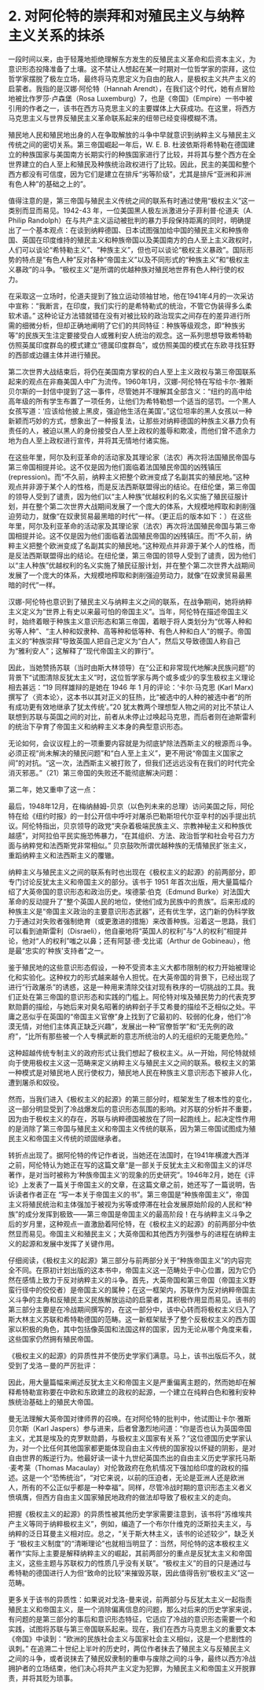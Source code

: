 # 2. 对阿伦特的崇拜和对殖民主义与纳粹主义关系的抹杀

一段时间以来，由于轻蔑地拒绝理解东方发生的反殖民主义革命和后资本主义，为意识形态投降准备了土壤。这不禁让人想起在某一时期对一位哲学家的崇拜，这位哲学家摆脱了极左立场，最终将马克思定义为自由的敌人，是极权主义共产主义的启蒙者。我指的是汉娜·阿伦特（Hannah Arendt），在我们这个时代，她有点冒险地被比作罗莎·卢森堡（Rosa Luxemburg）7，也是《帝国》（Empire）一书中被引用的作者之一，该书在西方马克思主义的主要媒体上大获成功。在这里，将西方马克思主义与世界反殖民主义革命联系起来的纽带已经变得模糊不清。

殖民地人民和殖民地出身的人在争取解放的斗争中早就意识到纳粹主义与殖民主义传统之间的密切关系。第三帝国崛起一年后，W. E. B. 杜波依斯将希特勒在德国建立的种族国家与美国南方长期实行的种族国家进行了比较，并将其与整个西方在全世界建立的白人至上和殖民及种族统治政权进行了比较。因此，民主的美国和整个西方都没有可信度，因为它们是建立在排斥“劣等阶级”，尤其是排斥“亚洲和非洲有色人种”的基础之上的”。

值得注意的是，第三帝国与殖民主义传统之间的联系有时通过使用“极权主义”这一类别而显而易见。1942-43 年，一位美国黑人极左派激进分子菲利普·伦道夫（A. Philip Randolph）在与共产主义运动被批判的暴力手段保持距离的同时，明确提出了一个基本观点：在谈到纳粹德国、日本试图强加给中国的殖民主义和种族帝国、英国在印度维持的殖民主义和种族帝国以及美国南方的白人至上主义政权时，人们可以谈论“希特勒主义”、“种族主义”，但也可以谈论“极权主义暴政”。国际形势的特点是“有色人种”反对各种“帝国主义”以及不同形式的“种族主义”和“极权主义暴政”的斗争。“极权主义”是所谓的优越种族对殖民地世界有色人种行使的权力。

在采取这一立场时，伦道夫提到了独立运动领袖甘地，他在1941年4月的一次采访中宣称：“我断言，在印度，我们实行的是希特勒式的统治，不管它伪装得多么柔软术语。” 这种论证方法错就错在没有对被比较的政治现实之间存在的差异进行所需的细微分析，但却正确地阐明了它们的共同特征：种族等级观念，即“种族劣等”的民族天生注定要接受白人或雅利安人统治的观念。这一系列思想导致希特勒仿照英属印度群岛的模式建立“德属印度群岛”，或仿照美国的模式在东欧寻找狂野的西部或边疆主体并进行殖民。

第二次世界大战结束后，将仍在美国南方掌权的白人至上主义政权与第三帝国联系起来的观点在非裔美国人中广为流传。1960年1月，汉娜-阿伦特在写给卡尔-雅斯贝尔斯的一封信中提到了这一事件，尽管她并不理解其全部含义：“纽约的高中给高年级的所有学生布置了一项任务，让他们为希特勒想一个适当的惩罚。一个黑人女孩写道：‘应该给他披上黑皮，强迫他生活在美国’。”这位坦率的黑人女孩以一种新颖而巧妙的方式，想象出了一种报复法，让那些对纳粹德国的种族主义暴力负有责任的人，被迫以黑人的身份接受白人至上政权的羞辱和欺凌，而他们曾不遗余力地为白人至上政权进行宣传，并将其无情地付诸实施。

在这些年里，阿尔及利亚革命的活动家及其理论家（法农）再次将法国殖民帝国与第三帝国相提并论。这不仅是因为他们面临着法国殖民帝国的凶残镇压 (repression)。而“不久前，纳粹主义把整个欧洲变成了名副其实的殖民地。”这种观点并非源于某个人的性格，而是反法西斯联盟得出的结论。在纽伦堡，第三帝国的领导人受到了谴责，因为他们以“主人种族”优越权利的名义实施了殖民征服计划，并在整个第二次世界大战期间发展了一个庞大的体系，大规模地榨取和剥削强迫劳动力，就像“在奴隶贸易最黑暗的时代”一样。（更正后的版本如下：）在这些年里，阿尔及利亚革命的活动家及其理论家（法农）再次将法国殖民帝国与第三帝国相提并论。这不仅是因为他们面临着法国殖民帝国的凶残镇压。而“不久前，纳粹主义把整个欧洲变成了名副其实的殖民地。”这种观点并非源于某个人的性格，而是反法西斯联盟得出的结论。在纽伦堡，第三帝国的领导人受到了谴责，因为他们以“主人种族”优越权利的名义实施了殖民征服计划，并在整个第二次世界大战期间发展了一个庞大的体系，大规模地榨取和剥削强迫劳动力，就像“在奴隶贸易最黑暗的时代”一样。

汉娜-阿伦特也意识到了殖民主义与纳粹主义之间的联系，在战争期间，她将纳粹主义定义为“世界上有史以来最可怕的帝国主义”。当年，阿伦特在描述帝国主义时，始终着眼于种族主义意识形态和第三帝国，着眼于将人类划分为“优等人种和劣等人种”、“主人种和奴隶种、高等种和低等种、有色人种和白人”的幌子。帝国主义的“种族崇拜”导致英国人把自己定义为“白人”，然后又导致德国人称自己为“雅利安人”；这解释了“现代帝国主义的罪行”。

因此，当她赞扬苏联（当时由斯大林领导）在“公正和非常现代地解决民族问题”的背景下“试图清除反犹太主义”时，这位哲学家与两个或多或少的孪生极权主义理论相去甚远：“19 同样雄辩的是她在 1946 年 1 月的评论：‘卡尔·马克思 (Karl Marx) 撰写了〈资本论〉，这本书以其对正义的狂热，比“被选中的人种的被选中者”的所有成功更有效地继承了犹太传统’。”20 犹太教两个理想型人物之间的对比不禁让人联想到苏联与英国之间的对比，前者从未停止过唤起马克思，而后者则在迪斯雷利的统治下孕育了帝国主义和纳粹主义本身的典型意识形态。

无论如何，会议议程上的一项重要内容就是为彻底铲除法西斯主义的根源而斗争。必须正视“尚未解决的殖民问题”和“白人至上主义”，更不用说“帝国主义国家之间”的对抗。“这一次，法西斯主义被打败了，但我们还远远没有在我们的时代完全消灭邪恶。”（21）第三帝国的失败还不能彻底解决问题：

第二年，她又重申了这一点：

最后，1948年12月，在梅纳赫姆-贝京（以色列未来的总理）访问美国之际，阿伦特在给《纽约时报》的一封公开信中呼吁对屠杀巴勒斯坦代尔亚辛村的凶手提出抗议。阿伦特指出，贝京领导的政党“夹杂着极端民族主义、宗教神秘主义和种族优越感”，对阿拉伯平民实施恐怖暴力，“在其组织、方法、政治哲学和社会号召力方面与纳粹党和法西斯党非常相似。” 贝京鼓吹所谓优越种族的无情殖民扩张主义，重蹈纳粹主义和法西斯主义的覆辙。

纳粹主义与殖民主义之间的联系有时也出现在《极权主义的起源》的前两部分，即专门讨论反犹太主义和帝国主义的部分。该书于 1951 年首次出版，用大量篇幅介绍了大英帝国的意识形态和政治历史。埃德蒙·伯克（Edmund Burke）对法国大革命的反动提升了“整个英国人民的地位，使他们成为民族中的贵族”。后来形成的种族主义是“帝国主义政治的主要意识形态武器”，还有优生学，这门新的伪科学致力于通过对失败者强制绝育（或更激进的措施）来改善种族。沿着这一思路，我们可以看到迪斯雷利（Disraeli），他自豪地将“英国人的权利”与“人的权利”相提并论，他对“人的权利”嗤之以鼻；还有阿瑟·德·戈比诺（Arthur de Gobineau），他是最“忠实的'种族'支持者”之一。

鉴于殖民地的这些意识形态假设，一种不受资本主义大都市限制的权力开始被理论化和实验化。这种权力的形式越来越令人担忧。在大英帝国的背景下，已经出现了进行“行政屠杀”的诱惑，这是一种用来清除交往对现有秩序的一切挑战的工具。我们正处在第三帝国的意识形态和实践的门槛上。阿伦特对埃及殖民势力的代表克罗默勋爵的描绘，与她后来对臭名昭著的纳粹刽子手艾希曼的描绘不乏相似之处。平庸之恶似乎在英国的“帝国主义官僚”身上找到了它最初的、较弱的化身，他们“冷漠无情，对他们主体真正缺乏兴趣”，发展出一种“官僚哲学”和“无先例的政府”，“比所有那些被一个人专横武断的意志所统治的人的无组织的无能更危险。”

这种超越传统专制主义的政府形式让我们想起了极权主义。从一开始，阿伦特就倾向于使用极权主义这一范畴来定义纳粹主义与殖民主义之间的联系。极权主义的第一种模式是对殖民地人民行使权力，殖民地人民在种族主义意识形态下被非人化，遭到屠杀和奴役。

然而，当我们进入《极权主义的起源》的第三部分时，框架发生了根本性的变化，这一部分明显受到了冷战爆发后的意识形态氛围的影响。对苏联的分析并不重要，因为由于极权主义的存在，苏联与纳粹德国被放在了同一起跑线上。起决定性作用的是消除了第三帝国与殖民主义和帝国主义传统的联系，因为第三帝国试图成为殖民主义和帝国主义传统的顽固继承者。

转折点出现了。据阿伦特的传记作者说，当她还在法国时，在1941年横渡大西洋之前，阿伦特认为她正在写的这篇文章“是一部关于反犹太主义和帝国主义的详尽著作，是对当时被称为‘种族帝国主义’的现象的历史研究”。1946年2月，她在《评论》上发表了一篇关于帝国主义的文章，在这篇文章之前，她还写了一篇说明，告诉读者作者正在 “写一本关于帝国主义的书”。第三帝国是“种族帝国主义”，帝国主义将殖民统治和主体强加于被视为劣等或停滞在社会发展原始阶段的人民和“种族”的成分发挥到极致——第三帝国是帝国主义的最高阶段！在与纳粹主义斗争之后的岁月里，这种观点一直激励着阿伦特，在《极权主义的起源》的前两部分中依然显而易见。帝国主义和殖民主义；大英帝国和其他西方列强参与的进程在纳粹主义的起源和发展中发挥了关键作用。

仔细阅读，《极权主义的起源》第三部分与前两部分关于“种族帝国主义”的内容完全不同。在原初计划出版的这本书中，帝国主义这一范畴处于中心位置，因为它仍然在感情上致力于反对纳粹主义的斗争。首先，大英帝国和第三帝国（帝国主义野蛮行径中的佼佼者）是帝国主义的属种；在这一框架内，苏联作为反对纳粹帝国主义斗争的主角和反殖民主义民族解放运动的启蒙者，其积极作用显而易见。该书的第三部分主要是在冷战期间撰写的，在这一部分中，该中心转而将极权主义归入了斯大林主义苏联和希特勒德国的范畴。这一新框架赋予了整个反极权主义的西方国家以积极的角色，其中包括像英国和法国这样的国家，因为无论从哪个角度来看，这些国家仍然拥有殖民帝国。

《极权主义的起源》的异质性并不使历史学家们满意。马上，该书出版后不久，就受到了戈洛－曼的严厉批评：

因此，用大量篇幅来阐述反犹太主义和帝国主义是严重偏离主题的，然而她却在解释希特勒宣称要在中欧和东欧建立的政权的起源，一个建立在纯粹白色和雅利安种族统治基础上的殖民大帝国。

曼无法理解大英帝国对律师界的召唤。在对阿伦特的批判中，他试图让卡尔·雅斯贝尔斯（Karl Jaspers）参与进来，后者曾激烈地问道：“你是否也认为英国帝国主义，尤其是埃及的克罗默勋爵，与极权主义国家有关系？”这位德国历史学家认为，对一个比任何其他国家都更能体现自由主义传统的国家投以怀疑的阴影，是对自由世界的叛逆行为。他最好读一读十九世纪英国杰出的自由主义历史学家托马斯·麦考莱（Thomas Macaulay）对伦敦政府在危机情况下强加给印度的政权的描述。这是一个“恐怖统治”，“对它来说，以前的压迫者，无论是亚洲人还是欧洲人，所有的不公正似乎都是一种幸福”。同样，尽管冷战时期的意识形态主义者义愤填膺，但西方自由主义国家殖民地政府的做法却导致了极权主义的走向。

把握《极权主义的起源》的异质性被其他历史学家需要注意到，该书将“苏维埃共产主义等同于纳粹极权主义”，例如，编造了一个布尔什维克的泛斯拉夫主义，与纳粹的泛日耳曼主义相对应。总之，“关于斯大林主义，该书的论述较少”，缺乏关于 “极权主义制度”的“清晰理论”也就相当明显了：当然，阿伦特的这本极权主义著作“实际上主要是解释纳粹主义的崛起，其前两部分的重点是反犹太主义和帝国主义，这些主题与苏联权力的性质几乎没有关联”。“极权主义”的目的只是通过与希特勒的德国进行人为但“致命的比较”来摧毁苏联，因此值得告别“极权主义”这一范畴。

更多关于该书的异质性：如果说对戈洛-曼来说，前两部分与反犹太主义一起指责殖民主义和帝国主义，是一个消除偏离信息的问题，那么对后来的历史学家来说，有问题的是第三部分的事后和意识形态特征，它适应了冷战的意识形态需要一个和实践，试图将苏联与第三帝国联系起来。现在，我们在西方马克思主义的重要文本《帝国》中读到：“欧洲的民族社会主义与国家社会主义相似，这是一个悲剧性的讽刺。” 在追溯二十世纪上半叶的历史时，两位作者抹去了殖民主义与反殖民主义之间的斗争，或者说抹去了殖民奴隶制的重申与废除之间的斗争，最终以西方冷战拥护者的立场结束，他们决心将共产主义定为犯罪，为殖民主义和帝国主义开脱罪责，并将其贬为琐事。

